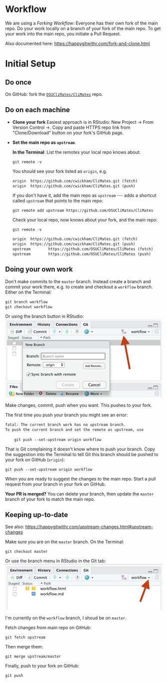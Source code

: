 # Workflow

We are using a *Forking Workflow*: Everyone has their own fork of the main repo. Do your work locally on a branch of your fork of the main repo. To get your work into the main repo, you initiate a Pull Request.

Also documented here: https://happygitwithr.com/fork-and-clone.html

# Initial Setup

## Do once

On GitHub: fork the [`OSUCliMates/CliMates`](https://github.com/OSUCliMates/CliMates/issues/4) repo.  

## Do on each machine

* **Clone your fork**  Easiest approach is in RStudio: New Project -> From Version Control ->.  Copy and paste HTTPS repo link from "Clone/Download" button on your fork's GitHub page.

* **Set the main repo as `upstream`**. 
    
    **In the Terminal**: List the remotes your local repo knows about:
    
    ```shell
    git remote -v
    ```
    
    You should see your fork listed as `origin`, e.g.
    
    ```text
    origin  https://github.com/cwickham/CliMates.git (fetch)
    origin  https://github.com/cwickham/CliMates.git (push)
    ```
    
    If you don't have it, add the main repo as `upstream` ---  adds a shortcut called `upstream` that points to the main repo:
    
    ```shell
    git remote add upstream https://github.com/OSUCliMates/CliMates
    ```
    
    Check your local repo, now knows about your fork, and the main repo:
    
    ```shell
    git remote -v
    ```
    
    ```text
    origin  https://github.com/cwickham/CliMates.git (fetch)
    origin  https://github.com/cwickham/CliMates.git (push)
    upstream        https://github.com/OSUCliMates/CliMates (fetch)
    upstream        https://github.com/OSUCliMates/CliMates (push)
    ```
    
## Doing your own work

Don't make commits to the `master` branch.  Instead create a branch and commit your work there, e.g. to create and checkout a `workflow` branch.  Either on the Terminal:

```shell
git branch workflow
git checkout workflow
```

Or using the branch button in RStudio:
![](images/new-branch.png)

Make changes, commit, push when you want.  This pushes to your fork.

The first time you push your branch you might see an error:
```
fatal: The current branch work has no upstream branch.
To push the current branch and set the remote as upstream, use

    git push --set-upstream origin workflow
```

That is Git complaining it doesn't know where to push your branch.  Copy the suggestion into the Terminal to tell Git this branch should be pushed to your fork on GitHub (`origin`):

```shell
git push --set-upstream origin workflow
```

When you are ready to suggest the changes to the main repo.  Start a pull request from your branch in your fork on GitHub.  

**Your PR is merged?** You can delete your branch, then update the
`master` branch of your fork to match the main repo.

## Keeping up-to-date

See also: https://happygitwithr.com/upstream-changes.html#upstream-changes

Make sure you are on the `master` branch.  On the Terminal:
```shell
git checkout master
```

Or use the branch menu in RStudio in the Git tab:
![](images/branch-menu.png)

I'm currently on the `workflow` branch, I shoud be on `master`.

Fetch changes from main repo on GitHub:
```shell
git fetch upstream
```

Then merge them:
```shell
git merge upstream/master
```

Finally, push to your fork on GitHub:
```shell
git push
```


